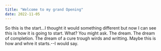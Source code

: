 ```yaml
--- 
title: "Welcome to my grand Opening" 
date: 2022-11-05
---
```


So this is the start...I thought it would something different but now I can see this is how it is going to start. 
What? You might ask.
The dream. The dream of completion. The dream of a cure trough wirds and writting. Maybe this is how and whre it starts.--I would say.
